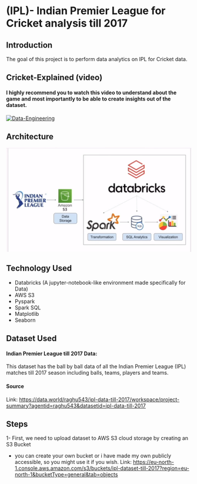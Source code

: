 # (IPL)- Indian Premier League for Cricket analysis till 2017

## Introduction

The goal of this project is to perform data analytics on IPL for Cricket data.

## Cricket-Explained (video)
#### I highly recommend you to watch this video to understand about the game and most importantly to be able to create insights out of the dataset.

[![Data-Engineering](https://img.youtube.com/vi/NZGLHdcw2RM/0.jpg)](https://www.youtube.com/watch?v=NZGLHdcw2RM)

## Architecture 
<img src="Architecture.jpg">

## Technology Used
- Databricks (A jupyter-notebook-like environment made specifically for Data)
- AWS S3
- Pyspark
- Spark SQL
- Matplotlib
- Seaborn

## Dataset Used
#### Indian Premier League till 2017 Data:
This dataset has the ball by ball data of all the Indian Premier League (IPL) matches till 2017 season including balls, teams, players and teams.
#### Source
Link: https://data.world/raghu543/ipl-data-till-2017/workspace/project-summary?agentid=raghu543&datasetid=ipl-data-till-2017

## Steps
1- First, we need to upload dataset to AWS S3 cloud storage by creating an S3 Bucket
- you can create your own bucket or i have made my own publicly accessible, so you might use it if you wish.
  Link: https://eu-north-1.console.aws.amazon.com/s3/buckets/ipl-dataset-till-2017?region=eu-north-1&bucketType=general&tab=objects

